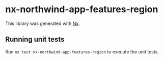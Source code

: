 # nx-northwind-app-features-region

This library was generated with [Nx](https://nx.dev).

## Running unit tests

Run `nx test nx-northwind-app-features-region` to execute the unit tests.
